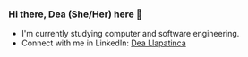 ### Hi there, Dea (She/Her) here 👋
- I'm currently studying computer and software engineering.
- Connect with me in LinkedIn: [Dea Llapatinca](https://www.linkedin.com/in/dea-llapatinca-2a0251270/)




<!--
**ll-dea/ll-dea** is a ✨ _special_ ✨ repository because its `README.md` (this file) appears on your GitHub profile.

Here are some ideas to get you started:

- 🔭 I’m currently working on ...
- 🌱 I’m currently learning ...
- 👯 I’m looking to collaborate on ...
- 🤔 I’m looking for help with ...
- 💬 Ask me about ...
- 📫 How to reach me: ...
- 😄 Pronouns: ...
- ⚡ Fun fact: ...
-->
